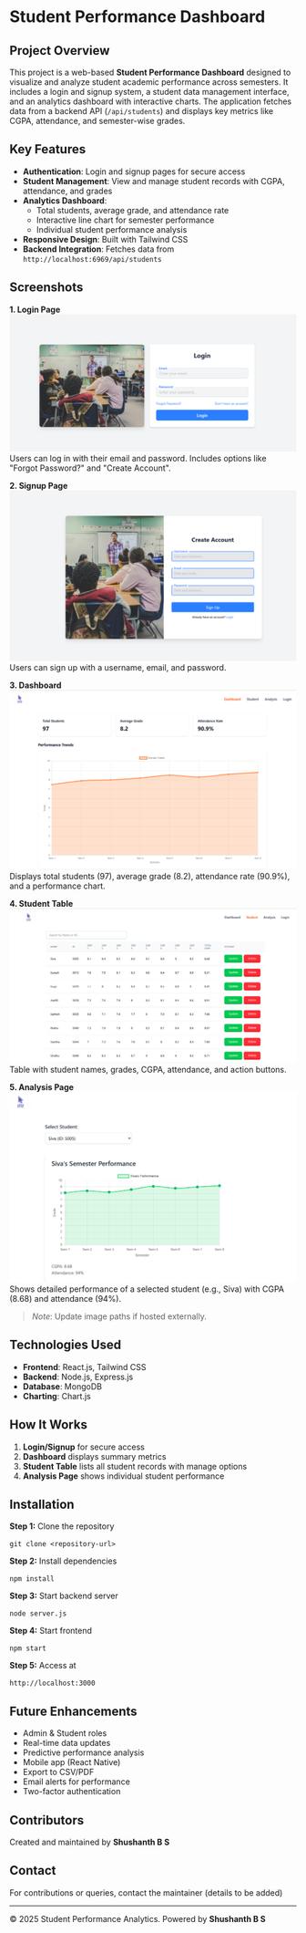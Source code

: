 
# Student Performance Dashboard

## Project Overview  
This project is a web-based **Student Performance Dashboard** designed to visualize and analyze student academic performance across semesters. It includes a login and signup system, a student data management interface, and an analytics dashboard with interactive charts. The application fetches data from a backend API (`/api/students`) and displays key metrics like CGPA, attendance, and semester-wise grades.

## Key Features  
- **Authentication**: Login and signup pages for secure access  
- **Student Management**: View and manage student records with CGPA, attendance, and grades  
- **Analytics Dashboard**:  
  - Total students, average grade, and attendance rate  
  - Interactive line chart for semester performance  
  - Individual student performance analysis  
- **Responsive Design**: Built with Tailwind CSS  
- **Backend Integration**: Fetches data from `http://localhost:6969/api/students`

## Screenshots  

**1. Login Page**  
![Login Page](Screenshot%202025-04-12%20074849.png)  
Users can log in with their email and password. Includes options like "Forgot Password?" and "Create Account".

**2. Signup Page**  
![Signup Page](image-1.png)  
Users can sign up with a username, email, and password.

**3. Dashboard**  
![Dashboard](image.png)  
Displays total students (97), average grade (8.2), attendance rate (90.9%), and a performance chart.

**4. Student Table**  
![Student Table](image-2.png)  
Table with student names, grades, CGPA, attendance, and action buttons.

**5. Analysis Page**  
![Analysis Page](image-3.png)  
Shows detailed performance of a selected student (e.g., Siva) with CGPA (8.68) and attendance (94%).

> *Note*: Update image paths if hosted externally.

## Technologies Used  
- **Frontend**: React.js, Tailwind CSS  
- **Backend**: Node.js, Express.js  
- **Database**: MongoDB  
- **Charting**: Chart.js

## How It Works  
1. **Login/Signup** for secure access  
2. **Dashboard** displays summary metrics  
3. **Student Table** lists all student records with manage options  
4. **Analysis Page** shows individual student performance

## Installation  

**Step 1:** Clone the repository  
```
git clone <repository-url>
```

**Step 2:** Install dependencies  
```
npm install
```

**Step 3:** Start backend server  
```
node server.js
```

**Step 4:** Start frontend  
```
npm start
```

**Step 5:** Access at  
```
http://localhost:3000
```

## Future Enhancements  
- Admin & Student roles  
- Real-time data updates  
- Predictive performance analysis  
- Mobile app (React Native)  
- Export to CSV/PDF  
- Email alerts for performance  
- Two-factor authentication

## Contributors  
Created and maintained by **Shushanth B S**

## Contact  
For contributions or queries, contact the maintainer (details to be added)

---

© 2025 Student Performance Analytics. Powered by **Shushanth B S**
